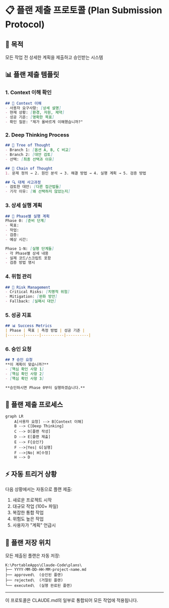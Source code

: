 # 📋 플랜 제출 프로토콜 (Plan Submission Protocol)

## 🎯 목적
모든 작업 전 상세한 계획을 제출하고 승인받는 시스템

## 📊 플랜 제출 템플릿

### 1. Context 이해 확인
```markdown
## 🧠 Context 이해
- 사용자 요구사항: [상세 설명]
- 현재 상황: [환경, 자원, 제약]
- 성공 기준: [명확한 목표]
- 확인 질문: "제가 올바르게 이해했습니까?"
```

### 2. Deep Thinking Process
```markdown
## 🌳 Tree of Thought
- Branch 1: [옵션 A, B, C 비교]
- Branch 2: [대안 검토]
- 선택: [최종 선택과 이유]

## 💭 Chain of Thought
1. 문제 정의 → 2. 원인 분석 → 3. 해결 방법 → 4. 실행 계획 → 5. 검증 방법

## 🔍 대체 사고과정
- 검토한 대안: [다른 접근법들]
- 기각 이유: [왜 선택하지 않았는지]
```

### 3. 상세 실행 계획
```markdown
## 📅 Phase별 실행 계획
Phase 0: [준비 단계]
- 목표:
- 작업:
- 검증:
- 예상 시간:

Phase 1-N: [실행 단계들]
- 각 Phase별 상세 내용
- 실제 코드/스크립트 포함
- 검증 방법 명시
```

### 4. 위험 관리
```markdown
## 🚨 Risk Management
- Critical Risks: [치명적 위험]
- Mitigation: [완화 방안]
- Fallback: [실패시 대안]
```

### 5. 성공 지표
```markdown
## 📊 Success Metrics
| Phase | 목표 | 측정 방법 | 성공 기준 |
|-------|------|----------|----------|
```

### 6. 승인 요청
```markdown
## ❓ 승인 요청
**이 계획이 맞습니까?**
- [핵심 확인 사항 1]
- [핵심 확인 사항 2]
- [핵심 확인 사항 3]

**승인하시면 Phase 0부터 실행하겠습니다.**
```

## 🔄 플랜 제출 프로세스

```mermaid
graph LR
    A[사용자 요청] --> B[Context 이해]
    B --> C[Deep Thinking]
    C --> D[플랜 작성]
    D --> E[플랜 제출]
    E --> F{승인?}
    F -->|Yes| G[실행]
    F -->|No| H[수정]
    H --> D
```

## ⚡ 자동 트리거 상황

다음 상황에서는 자동으로 플랜 제출:
1. 새로운 프로젝트 시작
2. 대규모 작업 (100+ 파일)
3. 복잡한 통합 작업
4. 위험도 높은 작업
5. 사용자가 "계획" 언급시

## 📝 플랜 저장 위치

모든 제출된 플랜은 자동 저장:
```
K:\PortableApps\Claude-Code\plans\
├── YYYY-MM-DD-HH-MM-project-name.md
├── approved\  (승인된 플랜)
├── rejected\  (거절된 플랜)
└── executed\  (실행 완료된 플랜)
```

---
이 프로토콜은 CLAUDE.md의 일부로 통합되어 모든 작업에 적용됩니다.